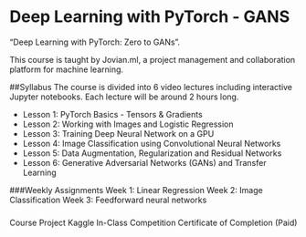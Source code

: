 # Deep Learning with PyTorch - GANS
“Deep Learning with PyTorch: Zero to GANs”.

This course is taught by Jovian.ml, a project management and collaboration platform for machine learning.

##Syllabus
The course is divided into 6 video lectures including interactive Jupyter notebooks. Each lecture will be around 2 hours long.

- Lesson 1: PyTorch Basics - Tensors & Gradients
- Lesson 2: Working with Images and Logistic Regression
- Lesson 3: Training Deep Neural Network on a GPU
- Lesson 4: Image Classification using Convolutional Neural Networks
- Lesson 5: Data Augmentation, Regularization and Residual Networks
- Lesson 6: Generative Adversarial Networks (GANs) and Transfer Learning


###Weekly Assignments
Week 1: Linear Regression
Week 2: Image Classification
Week 3: Feedforward neural networks

###
Course Project
Kaggle In-Class Competition
Certificate of Completion (Paid)
